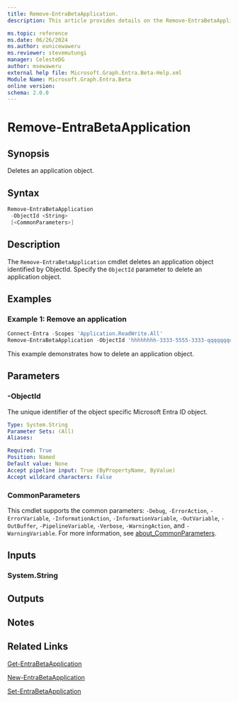 ```yaml
---
title: Remove-EntraBetaApplication.
description: This article provides details on the Remove-EntraBetaApplication command.

ms.topic: reference
ms.date: 06/26/2024
ms.author: eunicewaweru
ms.reviewer: stevemutungi
manager: CelesteDG
author: msewaweru
external help file: Microsoft.Graph.Entra.Beta-Help.xml
Module Name: Microsoft.Graph.Entra.Beta
online version:
schema: 2.0.0
---
```


# Remove-EntraBetaApplication

## Synopsis

Deletes an application object.

## Syntax

```powershell
Remove-EntraBetaApplication 
 -ObjectId <String> 
 [<CommonParameters>]
```

## Description

The `Remove-EntraBetaApplication` cmdlet deletes an application object identified by ObjectId. Specify the `ObjectId` parameter to delete an application object.

## Examples

### Example 1: Remove an application

```powershell
Connect-Entra -Scopes 'Application.ReadWrite.All'
Remove-EntraBetaApplication -ObjectId 'hhhhhhhh-3333-5555-3333-qqqqqqqqqqqq'
```

This example demonstrates how to delete an application object.

## Parameters

### -ObjectId

The unique identifier of the object specific Microsoft Entra ID object.

```yaml
Type: System.String
Parameter Sets: (All)
Aliases:

Required: True
Position: Named
Default value: None
Accept pipeline input: True (ByPropertyName, ByValue)
Accept wildcard characters: False
```

### CommonParameters

This cmdlet supports the common parameters: `-Debug`, `-ErrorAction`, `-ErrorVariable`, `-InformationAction`, `-InformationVariable`, `-OutVariable`, `-OutBuffer`, `-PipelineVariable`, `-Verbose`, `-WarningAction`, and `-WarningVariable`. For more information, see [about_CommonParameters](https://go.microsoft.com/fwlink/?LinkID=113216).

## Inputs

### System.String

## Outputs

## Notes

## Related Links

[Get-EntraBetaApplication](Get-EntraBetaApplication.md)

[New-EntraBetaApplication](New-EntraBetaApplication.md)

[Set-EntraBetaApplication](Set-EntraBetaApplication.md)
